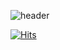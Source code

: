 ![header](https://capsule-render.vercel.app/api?type=waving&color=auto&height=300&section=header&text=SSSSSari&animation=twinkling&desc=모든%20날,%20모든%20순간&fontSize=90&fontAlign=75&descAlign=81&descAlignY=70)

[![Hits](https://hits.seeyoufarm.com/api/count/incr/badge.svg?url=https%3A%2F%2Fgithub.com%2FKIMB0B&count_bg=%2379C83D&title_bg=%23555555&icon=&icon_color=%23E7E7E7&title=방문자수&edge_flat=false)](https://hits.seeyoufarm.com)
